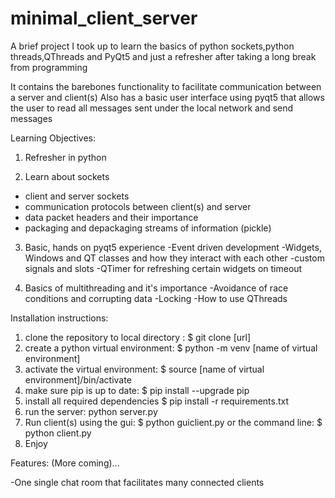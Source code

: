 # minimal_client_server

A brief project I took up to learn the basics of python sockets,python threads,QThreads and PyQt5 and just a refresher after taking a long break from programming

It contains the barebones functionality to facilitate communication between a server and client(s)
Also has a basic user interface using pyqt5 that allows the user to read all messages sent under the local network and send messages

Learning Objectives:

1. Refresher in python

2. Learn about sockets
  - client and server sockets
  - communication protocols between client(s) and server 
  - data packet headers and their importance
  - packaging and depackaging streams of information (pickle)
  
3. Basic, hands on pyqt5 experience
  -Event driven development
  -Widgets, Windows and QT classes and how they interact with each other
  -custom signals and slots
  -QTimer for refreshing certain widgets on timeout
  
4. Basics of multithreading and it's importance
  -Avoidance of race conditions and corrupting data
  -Locking
  -How to use QThreads
  
 
 Installation instructions:
 
 1. clone the repository to local directory : $ git clone [url]
 2. create a python virtual environment: $ python -m venv [name of virtual environment]
 3. activate the virtual environment: $ source [name of virtual environment]/bin/activate
 4. make sure pip is up to date: $ pip install --upgrade pip
 5. install all required dependencies $ pip install -r requirements.txt
 6. run the server: python server.py
 7. Run client(s) using the gui: $ python guiclient.py
            or the command line: $ python client.py
 8. Enjoy
 
 
 
 Features: (More coming)...
  
  -One single chat room that facilitates many connected clients 
